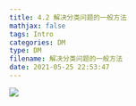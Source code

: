 ```yaml
---
title: 4.2 解决分类问题的一般方法
mathjax: false
tags: Intro
categories: DM
type: DM
filename: 解决分类问题的一般方法
date: 2021-05-25 22:53:47
---
```


<!--more -->

<img src="./4.2/4.2 解决分类问题的一般方法.svg" />

